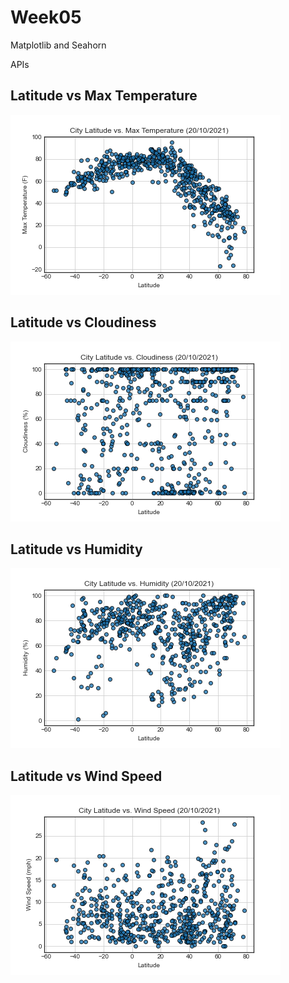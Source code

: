 # Week05
Matplotlib and Seahorn

APIs

## Latitude vs Max Temperature
![](https://github.com/SakshiDS/Week05/blob/master/latvstemp.png)

## Latitude vs Cloudiness
![](https://github.com/SakshiDS/Week05/blob/master/latvscloudiness.png)

## Latitude vs Humidity
![](https://github.com/SakshiDS/Week05/blob/master/latvshumidity.png)

## Latitude vs Wind Speed
![](https://github.com/SakshiDS/Week05/blob/master/latvswindspeed.png)
